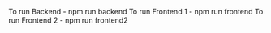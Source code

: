 To run Backend - npm run backend
To run Frontend 1 - npm run frontend
To run Frontend 2 - npm run frontend2